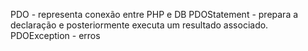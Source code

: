 PDO - representa conexão entre PHP e DB
PDOStatement - prepara a declaração e posteriormente executa um resultado associado.
PDOException - erros